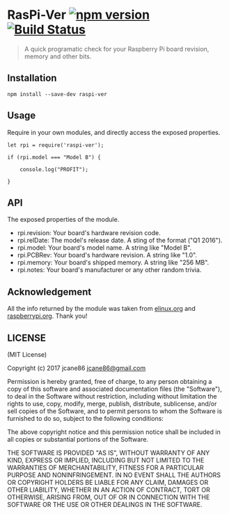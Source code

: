 # RasPi-Ver [![npm version](https://badge.fury.io/js/raspi-ver.svg)](https://badge.fury.io/js/raspi-ver)[![Build Status](https://secure.travis-ci.org/jcane86/raspi-ver.png)](http://travis-ci.org/jcane86/raspi-ver)

> A quick programatic check for your Raspberry Pi board revision, memory and other bits.


## Installation

`npm install --save-dev raspi-ver`

## Usage

 Require in your own modules, and directly access the exposed properties.
 
    let rpi = require('raspi-ver');
 
    if (rpi.model === "Model B") {
 
        console.log("PROFIT");
 
    }
 
## API

The exposed properties of the module.

 * rpi.revision: Your board's hardware revision code.
 * rpi.relDate: The model's release date. A sting of the format ("Q1 2016").
 * rpi.model: Your board's model name. A string like "Model B".
 * rpi.PCBRev: Your board's hardware revision. A string like "1.0".
 * rpi.memory: Your board's shipped memory. A string like "256 MB".
 * rpi.notes: Your board's manufacturer or any other random trivia.


## Acknowledgement

All the info returned by the module was taken from [elinux.org](http://elinux.org/RPi_HardwareHistory#Board_Revision_History) and [raspberrypi.org](https://www.raspberrypi.org/documentation/hardware/raspberrypi/revision-codes/README.md). Thank you!

## LICENSE

(MIT License)

Copyright (c) 2017 jcane86 <jcane86@gmail.com>

Permission is hereby granted, free of charge, to any person obtaining
a copy of this software and associated documentation files (the
"Software"), to deal in the Software without restriction, including
without limitation the rights to use, copy, modify, merge, publish,
distribute, sublicense, and/or sell copies of the Software, and to
permit persons to whom the Software is furnished to do so, subject to
the following conditions:

The above copyright notice and this permission notice shall be
included in all copies or substantial portions of the Software.

THE SOFTWARE IS PROVIDED "AS IS", WITHOUT WARRANTY OF ANY KIND,
EXPRESS OR IMPLIED, INCLUDING BUT NOT LIMITED TO THE WARRANTIES OF
MERCHANTABILITY, FITNESS FOR A PARTICULAR PURPOSE AND
NONINFRINGEMENT. IN NO EVENT SHALL THE AUTHORS OR COPYRIGHT HOLDERS BE
LIABLE FOR ANY CLAIM, DAMAGES OR OTHER LIABILITY, WHETHER IN AN ACTION
OF CONTRACT, TORT OR OTHERWISE, ARISING FROM, OUT OF OR IN CONNECTION
WITH THE SOFTWARE OR THE USE OR OTHER DEALINGS IN THE SOFTWARE.
